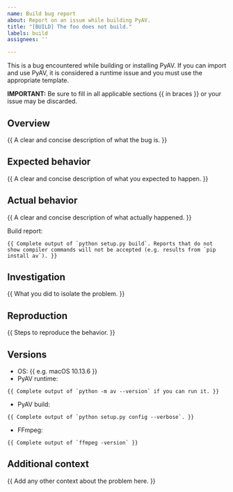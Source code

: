 ```yaml
---
name: Build bug report
about: Report on an issue while building PyAV.
title: "[BUILD] The foo does not build."
labels: build
assignees: ''

---
```


This is a bug encountered while building or installing PyAV. If you can import and use PyAV, it is considered a runtime issue and you must use the appropriate template.

**IMPORTANT:** Be sure to fill in all applicable sections {{ in braces }} or your issue may be discarded.

## Overview
{{ A clear and concise description of what the bug is. }}

## Expected behavior
{{ A clear and concise description of what you expected to happen. }}

## Actual behavior
{{ A clear and concise description of what actually happened. }}

Build report:
```
{{ Complete output of `python setup.py build`. Reports that do not show compiler commands will not be accepted (e.g. results from `pip install av`). }}
```

## Investigation
{{ What you did to isolate the problem. }}

## Reproduction
{{ Steps to reproduce the behavior. }}

## Versions
- OS: {{ e.g. macOS 10.13.6 }}
- PyAV runtime:
```
{{ Complete output of `python -m av --version` if you can run it. }}
```
- PyAV build:
```
{{ Complete output of `python setup.py config --verbose`. }}
```
- FFmpeg:
```
{{ Complete output of `ffmpeg -version` }}
```

## Additional context
{{ Add any other context about the problem here. }}

